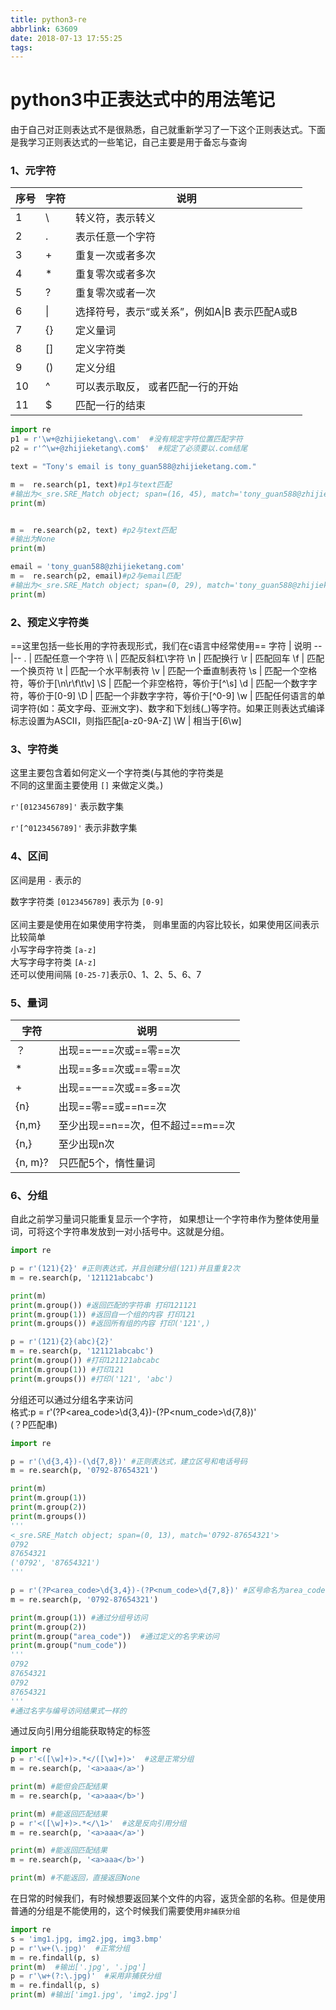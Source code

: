 ```yaml
---
title: python3-re
abbrlink: 63609
date: 2018-07-13 17:55:25
tags:
---
```


# python3中正表达式中的用法笔记
由于自己对正则表达式不是很熟悉，自己就重新学习了一下这个正则表达式。下面是我学习正则表达式的一些笔记，自己主要是用于备忘与查询
<!-- more -->
### 1、元字符
序号 |字符  |  说明
--|-- |--
1 | \  | 转义符，表示转义
2 | . |表示任意一个字符
3 | + | 重复一次或者多次
4 | * | 重复零次或者多次
5 | ? | 重复零次或者一次
6 | \| | 选择符号，表示“或关系”，例如A\|B 表示匹配A或B
7 | {} | 定义量词
8 | [] | 定义字符类
9 | () | 定义分组
10 | ^ | 可以表示取反， 或者匹配一行的开始
11 | $ | 匹配一行的结束
```python
import re
p1 = r'\w+@zhijieketang\.com'  #没有规定字符位置匹配字符
p2 = r'^\w+@zhijieketang\.com$'  #规定了必须要以.com结尾

text = "Tony's email is tony_guan588@zhijieketang.com."

m =  re.search(p1, text)#p1与text匹配
#输出为<_sre.SRE_Match object; span=(16, 45), match='tony_guan588@zhijieketang.com'>
print(m) 


m =  re.search(p2, text) #p2与text匹配
#输出为None
print(m)

email = 'tony_guan588@zhijieketang.com'
m =  re.search(p2, email)#p2与email匹配
#输出为<_sre.SRE_Match object; span=(0, 29), match='tony_guan588@zhijieketang.com'>
print(m)
```
### 2、预定义字符类
==这里包括一些长用的字符表现形式，我们在c语言中经常使用==
字符 | 说明 
--|--
. | 匹配任意一个字符
\\\\ | 匹配反斜杠\字符
\n | 匹配换行
\r | 匹配回车
\f | 匹配一个换页符
\t | 匹配一个水平制表符
\v | 匹配一个垂直制表符
\s | 匹配一个空格符，等价于[\n\r\f\t\v]
\S | 匹配一个非空格符，等价于[^\s]
\d | 匹配一个数字字符，等价于[0-9]
\D | 匹配一个非数字字符，等价于[^0-9]
\w | 匹配任何语言的单词字符(如：英文字母、亚洲文字)、数字和下划线(_)等字符。如果正则表达式编译标志设置为ASCII，则指匹配[a-z0-9A-Z]
\W | 相当于[6\w]

### 3、字符类
这里主要包含着如何定义一个字符类(与其他的字符类是<br>不同的这里面主要使用 `[]` 来做定义类。)

`r'[0123456789]'` 表示数字集

`r'[^0123456789]'` 表示非数字集

### 4、区间
区间是用 `-` 表示的

数字字符类 `[0123456789]` 表示为 `[0-9]`
<br><br>
区间主要是使用在如果使用字符类， 则串里面的内容比较长，如果使用区间表示比较简单<br>
小写字母字符类 `[a-z]` <br>
大写字母字符类 `[A-z]` <br>
还可以使用间隔 `[0-25-7]`表示0、1、2、5、6、7<br>

### 5、量词
字符 | 说明
--|--
？ | 出现==一==次或==零==次
* | 出现==多==次或==零==次
+ | 出现==一==次或==多==次
{n} | 出现==零==或==n==次
{n,m} | 至少出现==n==次，但不超过==m==次
{n,} | 至少出现n次
{n, m}? | 只匹配5个，惰性量词

### 6、分组
自此之前学习量词只能重复显示一个字符， 如果想让一个字符串作为整体使用量词，可将这个字符串发放到一对小括号中。这就是分组。<br>

```python
import re

p = r'(121){2}' #正则表达式，并且创建分组(121)并且重复2次
m = re.search(p, '121121abcabc')

print(m)
print(m.group()) #返回匹配的字符串 打印121121
print(m.group(1)) #返回自一个组的内容 打印121
print(m.groups()) #返回所有组的内容 打印('121',)

p = r'(121){2}(abc){2}'
m = re.search(p, '121121abcabc')
print(m.group()) #打印121121abcabc
print(m.group(1)) #打印121
print(m.groups()) #打印('121', 'abc')
```

分组还可以通过分组名字来访问
<br>格式:p = r'(?P<area_code>\d{3,4})-(?P<num_code>\d{7,8})'
<br> (？P<name>匹配串)
```python
import re

p = r'(\d{3,4})-(\d{7,8})' #正则表达式，建立区号和电话号码
m = re.search(p, '0792-87654321')

print(m)
print(m.group(1)) 
print(m.group(2)) 
print(m.groups())
'''
<_sre.SRE_Match object; span=(0, 13), match='0792-87654321'>
0792
87654321
('0792', '87654321')
'''

p = r'(?P<area_code>\d{3,4})-(?P<num_code>\d{7,8})' #区号命名为area_code,电话号码命名为num_code
m = re.search(p, '0792-87654321')

print(m.group(1)) #通过分组号访问
print(m.group(2)) 
print(m.group("area_code"))  #通过定义的名字来访问 
print(m.group("num_code")) 
'''
0792
87654321
0792
87654321
'''
#通过名字与编号访问结果式一样的
```
通过反向引用分组能获取特定的标签
```python
import re
p = r'<([\w]+)>.*</([\w]+)>'  #这是正常分组
m = re.search(p, '<a>aaa</a>')

print(m) #能但会匹配结果
m = re.search(p, '<a>aaa</b>')

print(m) #能返回匹配结果
p = r'<([\w]+)>.*</\1>'  #这是反向引用分组
m = re.search(p, '<a>aaa</a>')

print(m) #能返回匹配结果
m = re.search(p, '<a>aaa</b>')

print(m) #不能返回，直接返回None
```
在日常的时候我们，有时候想要返回某个文件的内容，返货全部的名称。但是使用普通的分组是不能使用的，这个时候我们需要使用`非捕获分组`
```python
import re 
s = 'img1.jpg, img2.jpg, img3.bmp'
p = r'\w+(\.jpg)'  #正常分组
m = re.findall(p, s) 
print(m)  #输出['.jpg', '.jpg']
p = r'\w+(?:\.jpg)'  #采用非捕获分组
m = re.findall(p, s) 
print(m) #输出['img1.jpg', 'img2.jpg']
```


